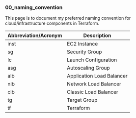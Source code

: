### 00_naming_convention ###

This page is to document my preferred naming convention for cloud/infrastructure components in Terraform.

| Abbreviation/Acronym | Description |
|---|---|
| inst | EC2 Instance |
| sg | Security Group |
| lc | Launch Configuration |
| asg | Autoscaling Group |
| alb | Application Load Balancer |
| nlb | Network Load Balancer |
| clb | Classic Load Balancer |
| tg | Target Group |
| tf | Terraform |